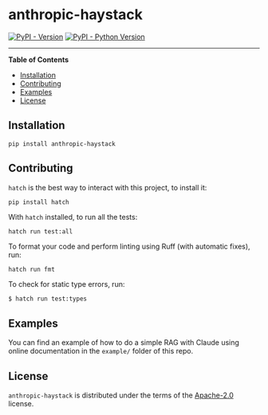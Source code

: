 # anthropic-haystack

[![PyPI - Version](https://img.shields.io/pypi/v/anthropic-haystack.svg)](https://pypi.org/project/anthropic-haystack)
[![PyPI - Python Version](https://img.shields.io/pypi/pyversions/anthropic-haystack.svg)](https://pypi.org/project/anthropic-haystack)

-----

**Table of Contents**

- [Installation](#installation)
- [Contributing](#contributing)
- [Examples](#examples)
- [License](#license)

## Installation

```console
pip install anthropic-haystack
```

## Contributing

`hatch` is the best way to interact with this project, to install it:
```sh
pip install hatch
```

With `hatch` installed, to run all the tests:
```
hatch run test:all
```

To format your code and perform linting using Ruff (with automatic fixes), run:
```
hatch run fmt
```

To check for static type errors, run:

```console
$ hatch run test:types
```

## Examples
You can find an example of how to do a simple RAG with Claude using online documentation in the `example/` folder of this repo.

## License

`anthropic-haystack` is distributed under the terms of the [Apache-2.0](https://spdx.org/licenses/Apache-2.0.html) license.
